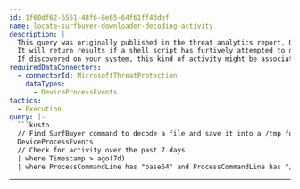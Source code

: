 ```yaml
---
id: 1f60df62-6551-48f6-8e65-64f61ff43def
name: locate-surfbuyer-downloader-decoding-activity
description: |
  This query was originally published in the threat analytics report, OSX/SurfBuyer adware campaign.
  It will return results if a shell script has furtively attempted to decode and save a file to a /tmp folder.
  If discovered on your system, this kind of activity might be associated with SurfBuyer, which is adware that installs a browser extension to take control of several major web browsers, including Safari, Google Chrome, and Firefox.
requiredDataConnectors:
  - connectorId: MicrosoftThreatProtection
    dataTypes:
      - DeviceProcessEvents
tactics:
  - Execution
query: |-
  ```kusto
  // Find SurfBuyer command to decode a file and save it into a /tmp folder using a certain file name
  DeviceProcessEvents
  // Check for activity over the past 7 days
  | where Timestamp > ago(7d)
  | where ProcessCommandLine has "base64" and ProcessCommandLine has "/tmp/e_"
  ```
---
```


